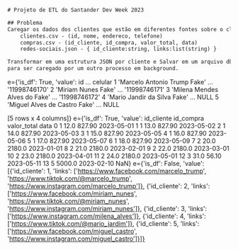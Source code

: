 ```txt

# Projeto de ETL do Santander Dev Week 2023

## Problema
Caregar os dados dos clientes que estão em diferentes fontes sobre o cliente
    clientes.csv - (id, nome, endereco, telefone)
    compras.csv - (id_cliente, id_compra, valor_total, data)
    redes-sociais.json - { id_cliente:string, links:list(string) }

Transformar em uma estrutura JSON por cliente e Salvar em um arquivo db.json em saida/
para ser caregado por um outro processo em background.

```

e={'is_df': True, 'value':                                id  ...         celular
1    'Marcelo Antonio Trump Fake'  ...   '11998746170'
2             'Miriam Nunes Fake'  ...   '11998746171'
3   'Milena Mendes Alves do Fake'  ...   '11998746172'
4    'Mario Jandir da Silva Fake'  ...            NULL
5   'Miguel Alves de Castro Fake'  ...            NULL

[5 rows x 4 columns]}
e={'is_df': True, 'value':     id_cliente  id_compra valor_total        data
0            1       12.0      827.90  2023-05-01
1            1       13.0      827.90  2023-05-02
2            1       14.0      827.90  2023-05-03
3            1       15.0      827.90  2023-05-05
4            1       16.0      827.90  2023-05-06
5            1       17.0      827.90  2023-05-07
6            1       18.0      827.90  2023-05-09
7            2       20.0      2180.0  2023-01-01
8            2       21.0      2180.0  2023-02-01
9            2       22.0      2180.0  2023-03-01
10           2       23.0      2180.0  2023-04-01
11           2       24.0      2180.0  2023-05-01
12           3       31.0       56.10  2023-05-11
13           5     5000.0  2023-02-10         NaN}
e={'is_df': False, 'value': [{'id_cliente': 1, 'links': ['https://www.facebook.com/marcelo_trump', 'https://www.tiktok.com/@marcelo_trump', 'https://www.instagram.com/marcelo_trump']}, {'id_cliente': 2, 'links': ['https://www.facebook.com/miriam_nunes', 'https://www.tiktok.com/@miriam_nunes', 'https://www.instagram.com/miriam_nunes']}, {'id_cliente': 3, 'links': ['https://www.instagram.com/milena_alves']}, {'id_cliente': 4, 'links': ['https://www.tiktok.com/@mario_jardim']}, {'id_cliente': 5, 'links': ['https://www.facebook.com/miguel_castro', 'https://www.instagram.com/miguel_castro']}]}
